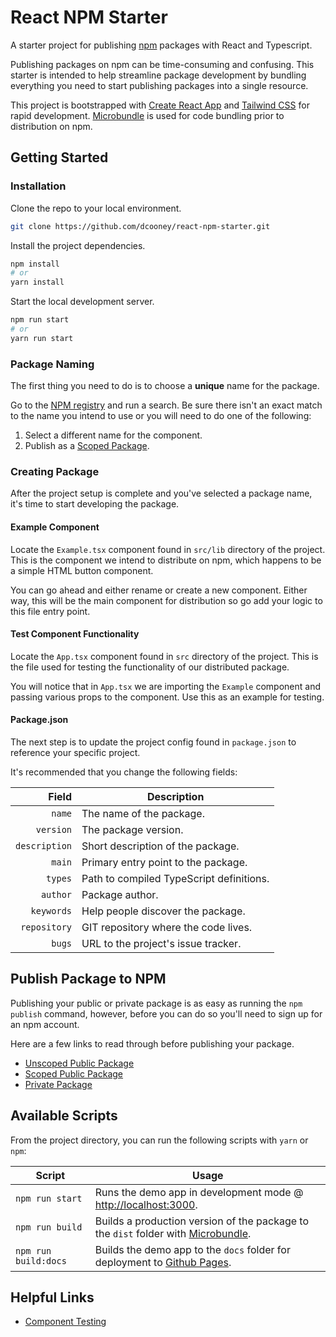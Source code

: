 # React NPM Starter

A starter project for publishing [npm](https://www.npmjs.com/) packages with React and Typescript.

Publishing packages on npm can be time-consuming and confusing. This starter is intended to help streamline package development by bundling everything you need to start publishing packages into a single resource.

This project is bootstrapped with [Create React App](https://github.com/facebook/create-react-app) and [Tailwind CSS](https://tailwindcss.com/) for rapid development. [Microbundle](https://github.com/developit/microbundle) is used for code bundling prior to distribution on npm.

## Getting Started

### Installation

Clone the repo to your local environment.

```bash
git clone https://github.com/dcooney/react-npm-starter.git
```

Install the project dependencies.

```bash
npm install
# or
yarn install
```

Start the local development server.

```bash
npm run start
# or
yarn run start
```

### Package Naming

The first thing you need to do is to choose a **unique** name for the package.

Go to the [NPM registry](https://www.npmjs.com/) and run a search. Be sure there isn't an exact match to the name you intend to use or you will need to do one of the following:

1. Select a different name for the component.
2. Publish as a [Scoped Package](https://docs.npmjs.com/creating-and-publishing-scoped-public-packages).

### Creating Package

After the project setup is complete and you've selected a package name, it's time to start developing the package.

#### Example Component

Locate the `Example.tsx` component found in `src/lib` directory of the project. This is the component we intend to distribute on npm, which happens to be a simple HTML button component.

You can go ahead and either rename or create a new component. Either way, this will be the main component for distribution so go add your logic to this file entry point.

#### Test Component Functionality

Locate the `App.tsx` component found in `src` directory of the project. This is the file used for testing the functionality of our distributed package.

You will notice that in `App.tsx` we are importing the `Example` component and passing various props to the component. Use this as an example for testing.

#### Package.json

The next step is to update the project config found in `package.json` to reference your specific project.

It's recommended that you change the following fields:

|         Field  | Description                               |
|--------------: |------------------------------------------ |
| `name`         | The name of the package.                  |
| `version`      | The package version.                      |
| `description`  | Short description of the package.         |
| `main`         | Primary entry point to the package.   |
| `types`        | Path to compiled TypeScript definitions.  |
| `author`       | Package author.                           |
| `keywords`     | Help people discover the package.         |
| `repository`   | GIT repository where the code lives.  |
| `bugs`         | URL to the project's issue tracker.       |

## Publish Package to NPM

Publishing your public or private package is as easy as running the `npm publish` command, however, before you can do so you'll need to sign up for an npm account.

Here are a few links to read through before publishing your package.

- [Unscoped Public Package](https://docs.npmjs.com/creating-and-publishing-unscoped-public-packages)
- [Scoped Public Package](https://docs.npmjs.com/creating-and-publishing-scoped-public-packages)
- [Private Package](https://docs.npmjs.com/creating-and-publishing-private-packages)

## Available Scripts

From the project directory, you can run the following scripts with `yarn` or `npm`:

| Script                | Usage                                                                                                                          |
|---------------------- |------------------------------------------------------------------------------------------------------------------------------- |
| `npm run start`       | Runs the demo app in development mode @ [http://localhost:3000](http://localhost:3000).      |
| `npm run build`       | Builds a production version of the package to the `dist` folder with [Microbundle](https://github.com/developit/microbundle).  |
| `npm run build:docs`  | Builds the demo app to the `docs` folder for deployment to [Github Pages](https://pages.github.com/).      |

## Helpful Links

- [Component Testing](https://github.com/dcooney/react-npm-starter/wiki/Testing)
